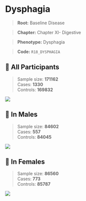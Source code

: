 # Dysphagia

> **Root:** Baseline Disease  

> **Chapter:** Chapter XI- Digestive  

> **Phenotype:** Dysphagia  

> **Code:** `R18_DYSPHAGIA`

## 🧪 All Participants  
> Sample size: **171162**  
> Cases: **1330**  
> Controls: **169832**
<img src="/Disease/Figures/ALL/Baseline/R18_DYSPHAGIA.png"/>
<CsvTable src="/public/Disease/Data/ALL/Baseline/LG_R18_DYSPHAGIA.csv" label="🔍 View full results" />

## 👨 In Males  
> Sample size: **84602**  
> Cases: **557**  
> Controls: **84045**
<img src="/Disease/Figures/Male/Baseline/R18_DYSPHAGIA.png"/>
<CsvTable src="/public/Disease/Data/Male/Baseline/LG_R18_DYSPHAGIA.csv" label="🔍 View full results" />

## 👩 In Females  
> Sample size: **86560**  
> Cases: **773**  
> Controls: **85787**
<img src="/Disease/Figures/Female/Baseline/R18_DYSPHAGIA.png"/>
<CsvTable src="/public/Disease/Data/Female/Baseline/LG_R18_DYSPHAGIA.csv" label="🔍 View full results" />
